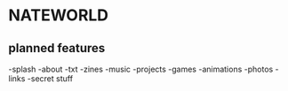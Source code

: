 # NATEWORLD

## planned features
-splash
-about
-txt
-zines
-music
-projects
  -games
-animations
-photos
-links
-secret stuff
